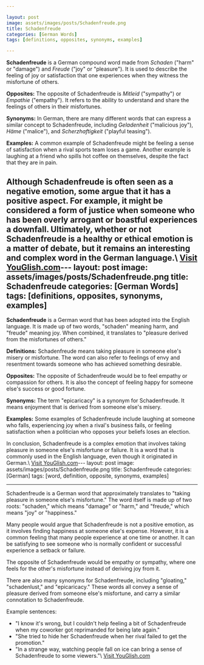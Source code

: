 ```yaml
---

layout: post
image: assets/images/posts/Schadenfreude.png
title: Schadenfreude
categories: [German Words]
tags: [definitions, opposites, synonyms, examples]

---
```


**Schadenfreude** is a German compound word made from *Schaden* ("harm" or "damage") and *Freude* ("joy" or "pleasure"). It is used to describe the feeling of joy or satisfaction that one experiences when they witness the misfortune of others.

**Opposites:** The opposite of Schadenfreude is *Mitleid* ("sympathy") or *Empathie* ("empathy"). It refers to the ability to understand and share the feelings of others in their misfortunes.

**Synonyms:** In German, there are many different words that can express a similar concept to Schadenfreude, including *Geladenheit* ("malicious joy"), *Häme* ("malice"), and *Scherzhaftigkeit* ("playful teasing").

**Examples:** A common example of Schadenfreude might be feeling a sense of satisfaction when a rival sports team loses a game. Another example is laughing at a friend who spills hot coffee on themselves, despite the fact that they are in pain.

Although Schadenfreude is often seen as a negative emotion, some argue that it has a positive aspect. For example, it might be considered a form of justice when someone who has been overly arrogant or boastful experiences a downfall. Ultimately, whether or not Schadenfreude is a healthy or ethical emotion is a matter of debate, but it remains an interesting and complex word in the German language.\ <a id="yg-widget-0" class="youglish-widget" data-query="Schadenfreude" data-lang="german" data-components="8412" data-auto-start="0" data-bkg-color="theme_light" data-title="How%20to%20pronounce%20Schadenfreude%20in%20German"  rel="nofollow" href="https://youglish.com">Visit YouGlish.com</a><script async src="https://youglish.com/public/emb/widget.js" charset="utf-8"></script>---
layout: post
image: assets/images/posts/Schadenfreude.png
title: Schadenfreude
categories: [German Words]
tags: [definitions, opposites, synonyms, examples]
---

**Schadenfreude** is a German word that has been adopted into the English language. It is made up of two words, "schaden" meaning harm, and "freude" meaning joy. When combined, it translates to "pleasure derived from the misfortunes of others."

**Definitions:**
Schadenfreude means taking pleasure in someone else's misery or misfortune. The word can also refer to feelings of envy and resentment towards someone who has achieved something desirable.

**Opposites:**
The opposite of Schadenfreude would be to feel empathy or compassion for others. It is also the concept of feeling happy for someone else's success or good fortune.

**Synonyms:**
The term "epicaricacy" is a synonym for Schadenfreude. It means enjoyment that is derived from someone else's misery.

**Examples:**
Some examples of Schadenfreude include laughing at someone who falls, experiencing joy when a rival's business fails, or feeling satisfaction when a politician who opposes your beliefs loses an election.

In conclusion, Schadenfreude is a complex emotion that involves taking pleasure in someone else's misfortune or failure. It is a word that is commonly used in the English language, even though it originated in German.\ <a id="yg-widget-0" class="youglish-widget" data-query="Schadenfreude" data-lang="german" data-components="8412" data-auto-start="0" data-bkg-color="theme_light" data-title="How%20to%20pronounce%20Schadenfreude%20in%20German"  rel="nofollow" href="https://youglish.com">Visit YouGlish.com</a><script async src="https://youglish.com/public/emb/widget.js" charset="utf-8"></script>---
layout: post
image: assets/images/posts/Schadenfreude.png
title: Schadenfreude
categories: [German]
tags: [word, definition, opposite, synonyms, examples]

---

Schadenfreude is a German word that approximately translates to "taking pleasure in someone else's misfortune." The word itself is made up of two roots: "schaden," which means "damage" or "harm," and "freude," which means "joy" or "happiness."

Many people would argue that Schadenfreude is not a positive emotion, as it involves finding happiness at someone else's expense. However, it is a common feeling that many people experience at one time or another. It can be satisfying to see someone who is normally confident or successful experience a setback or failure.

The opposite of Schadenfreude would be empathy or sympathy, where one feels for the other's misfortune instead of deriving joy from it. 

There are also many synonyms for Schadenfreude, including "gloating," "schadenlust," and "epicaricacy." These words all convey a sense of pleasure derived from someone else's misfortune, and carry a similar connotation to Schadenfreude.

Example sentences:

- "I know it's wrong, but I couldn't help feeling a bit of Schadenfreude when my coworker got reprimanded for being late again."
- "She tried to hide her Schadenfreude when her rival failed to get the promotion."
- "In a strange way, watching people fall on ice can bring a sense of Schadenfreude to some viewers."\ <a id="yg-widget-0" class="youglish-widget" data-query="Schadenfreude" data-lang="german" data-components="8412" data-auto-start="0" data-bkg-color="theme_light" data-title="How%20to%20pronounce%20Schadenfreude%20in%20German"  rel="nofollow" href="https://youglish.com">Visit YouGlish.com</a><script async src="https://youglish.com/public/emb/widget.js" charset="utf-8"></script>